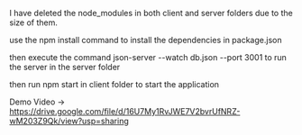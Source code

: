 I have deleted the node_modules in both client and server folders due to the size of them.

use the npm install command to install the dependencies in package.json

then execute the command json-server --watch db.json --port 3001 to run the server in the server folder

then run npm start in client folder to start the application


Demo Video -> https://drive.google.com/file/d/16U7My1RvJWE7V2bvrUfNRZ-wM203Z9Qk/view?usp=sharing
